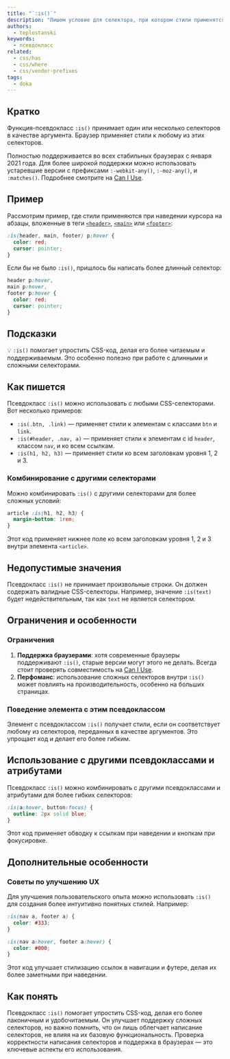 ```yaml
---
title: "`:is()`"
description: "Пишем условие для селектора, при котором стили применятся."
authors:
  - teplostanski
keywords:
  - псевдокласс
related:
  - css/has
  - css/where
  - css/vendor-prefixes
tags:
  - doka
---
```


## Кратко

Функция-псевдокласс `:is()` принимает один или несколько селекторов в качестве аргумента. Браузер применяет стили к любому из этих селекторов.

Полностью поддерживается во всех стабильных браузерах с января 2021 года. Для более широкой поддержки можно использовать устаревшие версии с префиксами `:-webkit-any()`, `:-moz-any()`, и `:matches()`. Подробнее смотрите на [Can I Use](https://caniuse.com/css-matches-pseudo).

## Пример

Рассмотрим пример, где стили применяются при наведении курсора на абзацы, вложенные в теги [`<header>`](/html/header/), [`<main>`](/html/main/) или [`<footer>`](/html/footer/):

```css
:is(header, main, footer) p:hover {
  color: red;
  cursor: pointer;
}
```

Если бы не было `:is()`, пришлось бы написать более длинный селектор:

```css
header p:hover,
main p:hover,
footer p:hover {
  color: red;
  cursor: pointer;
}
```

## Подсказки

💡 `:is()` помогает упростить CSS-код, делая его более читаемым и поддерживаемым. Это особенно полезно при работе с длинными и сложными селекторами.

## Как пишется

Псевдокласс `:is()` можно использовать с любыми CSS-селекторами. Вот несколько примеров:

- `:is(.btn, .link)` — применяет стили к элементам с классами `btn` и `link`.
- `:is(#header, .nav, a)` — применяет стили к элементам с id `header`, классом `nav`, и ко всем ссылкам.
- `:is(h1, h2, h3)` — применяет стили ко всем заголовкам уровня 1, 2 и 3.

### Комбинирование с другими селекторами

Можно комбинировать `:is()` с другими селекторами для более сложных условий:

```css
article :is(h1, h2, h3) {
  margin-bottom: 1rem;
}
```

Этот код применяет нижнее поле ко всем заголовкам уровня 1, 2 и 3 внутри элемента `<article>`.

## Недопустимые значения

Псевдокласс `:is()` не принимает произвольные строки. Он должен содержать валидные CSS-селекторы. Например, значение `:is(text)` будет недействительным, так как `text` не является селектором.

## Ограничения и особенности

### Ограничения

1. **Поддержка браузерами**: хотя современные браузеры поддерживают `:is()`, старые версии могут этого не делать. Всегда стоит проверять совместимость на [Can I Use](https://caniuse.com/css-matches-pseudo).
2. **Перфоманс**: использование сложных селекторов внутри `:is()` может повлиять на производительность, особенно на больших страницах.

### Поведение элемента с этим псевдоклассом

Элемент с псевдоклассом `:is()` получает стили, если он соответствует любому из селекторов, переданных в качестве аргументов. Это упрощает код и делает его более гибким.

## Использование с другими псевдоклассами и атрибутами

Псевдокласс `:is()` можно комбинировать с другими псевдоклассами и атрибутами для более гибких селекторов:

```css
:is(a:hover, button:focus) {
  outline: 2px solid blue;
}
```

Этот код применяет обводку к ссылкам при наведении и кнопкам при фокусировке.

## Дополнительные особенности

### Советы по улучшению UX

Для улучшения пользовательского опыта можно использовать `:is()` для создания более интуитивно понятных стилей. Например:

```css
:is(nav a, footer a) {
  color: #333;
}

:is(nav a:hover, footer a:hover) {
  color: #000;
}
```

Этот код улучшает стилизацию ссылок в навигации и футере, делая их более заметными при наведении.

## Как понять

Псевдокласс `:is()` помогает упростить CSS-код, делая его более лаконичным и удобочитаемым. Он улучшает поддержку сложных селекторов, но важно помнить, что он лишь облегчает написание селекторов, не влияя на их базовую функциональность. Проверка корректности написания селекторов и поддержка в браузерах — это ключевые аспекты его использования.

